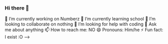 ### Hi there 👋
 🔭 I’m currently working on Numberz
 🌱 I’m currently learning school
 👯 I’m looking to collaborate on nothing
 🤔 I’m looking for help with coding
 💬 Ask me about anything
 📫 How to reach me: NO
 😄 Pronouns: Him/he
 ⚡ Fun fact: I exist :O
-->
